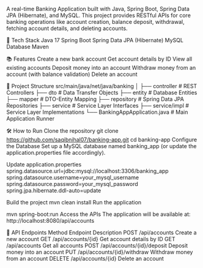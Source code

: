 A real-time Banking Application built with Java, Spring Boot, Spring Data JPA (Hibernate), and MySQL.
This project provides RESTful APIs for core banking operations like account creation, balance deposit, withdrawal, fetching account details, and deleting accounts.

🚀 Tech Stack
Java 17
Spring Boot
Spring Data JPA (Hibernate)
MySQL Database
Maven

📚 Features
Create a new bank account
Get account details by ID
View all existing accounts
Deposit money into an account
Withdraw money from an account (with balance validation)
Delete an account

📂 Project Structure
src/main/java/net/java/banking
│
├── controller        # REST Controllers
├── dto               # Data Transfer Objects
├── entity            # Database Entities
├── mapper            # DTO-Entity Mapping
├── repository        # Spring Data JPA Repositories
├── service           # Service Layer Interfaces
├── service/impl      # Service Layer Implementations
└── BankingAppApplication.java  # Main Application Runner


🛠 How to Run
Clone the repository
git clone https://github.com/saqibnihal07/banking-app.git
cd banking-app
Configure the Database
Set up a MySQL database named banking_app (or update the application.properties file accordingly).

Update application.properties
spring.datasource.url=jdbc:mysql://localhost:3306/banking_app
spring.datasource.username=your_mysql_username
spring.datasource.password=your_mysql_password
spring.jpa.hibernate.ddl-auto=update

Build the project
mvn clean install
Run the application

mvn spring-boot:run
Access the APIs
The application will be available at:
http://localhost:8080/api/accounts

🧩 API Endpoints
Method	Endpoint	Description
POST	/api/accounts	Create a new account
GET	/api/accounts/{id}	Get account details by ID
GET	/api/accounts	Get all accounts
POST	/api/accounts/{id}/deposit	Deposit money into an account
PUT	/api/accounts/{id}/withdraw	Withdraw money from an account
DELETE	/api/accounts/{id}	Delete an account

